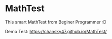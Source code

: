 # MathTest
This smart MathTest from Beginer Programmer :D

Demo Test: https://chansky47.github.io/MathTest/
